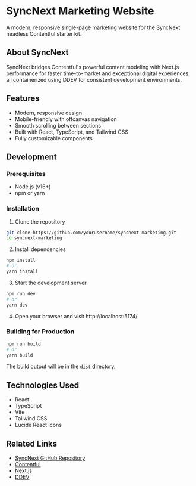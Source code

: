 # SyncNext Marketing Website

A modern, responsive single-page marketing website for the SyncNext headless Contentful starter kit.

## About SyncNext

SyncNext bridges Contentful's powerful content modeling with Next.js performance for faster time-to-market and exceptional digital experiences, all containerized using DDEV for consistent development environments.

## Features

- Modern, responsive design
- Mobile-friendly with offcanvas navigation
- Smooth scrolling between sections
- Built with React, TypeScript, and Tailwind CSS
- Fully customizable components

## Development

### Prerequisites

- Node.js (v16+)
- npm or yarn

### Installation

1. Clone the repository
```bash
git clone https://github.com/yourusername/syncnext-marketing.git
cd syncnext-marketing
```

2. Install dependencies
```bash
npm install
# or
yarn install
```

3. Start the development server
```bash
npm run dev
# or
yarn dev
```

4. Open your browser and visit http://localhost:5174/

### Building for Production

```bash
npm run build
# or
yarn build
```

The build output will be in the `dist` directory.

## Technologies Used

- React
- TypeScript
- Vite
- Tailwind CSS
- Lucide React Icons

## Related Links

- [SyncNext GitHub Repository](https://github.com/nextagencyio/syncnext)
- [Contentful](https://wordpress.org/)
- [Next.js](https://nextjs.org/)
- [DDEV](https://ddev.readthedocs.io/)
